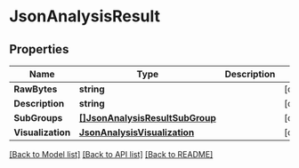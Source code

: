 # JsonAnalysisResult

## Properties

Name | Type | Description | Notes
------------ | ------------- | ------------- | -------------
**RawBytes** | **string** |  | [optional] 
**Description** | **string** |  | [optional] 
**SubGroups** | [**[]JsonAnalysisResultSubGroup**](json_AnalysisResultSubGroup.md) |  | [optional] 
**Visualization** | [**JsonAnalysisVisualization**](json_AnalysisVisualization.md) |  | [optional] 

[[Back to Model list]](../README.md#documentation-for-models) [[Back to API list]](../README.md#documentation-for-api-endpoints) [[Back to README]](../README.md)


